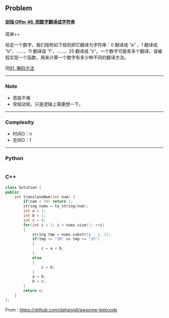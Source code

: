 ## Problem

#### [剑指 Offer 46. 把数字翻译成字符串](https://leetcode-cn.com/problems/ba-shu-zi-fan-yi-cheng-zi-fu-chuan-lcof/)

简单++

给定一个数字，我们按照如下规则把它翻译为字符串：0 翻译成 “a” ，1 翻译成 “b”，……，11 翻译成 “l”，……，25 翻译成 “z”。一个数字可能有多个翻译。请编程实现一个函数，用来计算一个数字有多少种不同的翻译方法。

同[91. 解码方法](https://leetcode-cn.com/problems/decode-ways/)

------

### Note

- 思路不难
- 常规动规，只是逻辑上需要想一下。

------

### Complexity

- 时间O：n
- 空间O：1

------

### Python

```python

```

### C++

```C++
class Solution {
public:
    int translateNum(int num) {
        if(num < 10) return 1;
        string nums = to_string(num);
        int a = 1;
        int b = 1;
        int c = 0;
        for(int i = 1; i < nums.size(); ++i)
        {
            string tmp = nums.substr(i - 1, 2);
            if(tmp >= "10" && tmp <= "25")
            {
                c = a + b;
            }
            else
            {
                c = b;
            }
            a = b;
            b = c;
        }
        return c;
    }
};
```



From : https://github.com/dahaiyidi/awsome-leetcode
